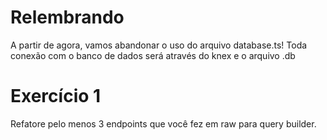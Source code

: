 # Relembrando
A partir de agora, vamos abandonar o uso do arquivo database.ts! Toda conexão com o banco de dados será através do knex e o arquivo .db

# Exercício 1
Refatore pelo menos 3 endpoints que você fez em raw para query builder.
